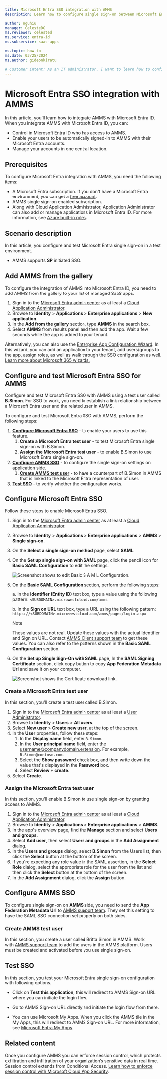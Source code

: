```yaml
---
title: Microsoft Entra SSO integration with AMMS
description: Learn how to configure single sign-on between Microsoft Entra ID and AMMS.

author: nguhiu
manager: CelesteDG
ms.reviewer: celested
ms.service: entra-id
ms.subservice: saas-apps

ms.topic: how-to
ms.date: 03/25/2024
ms.author: gideonkiratu

# Customer intent: As an IT administrator, I want to learn how to configure single sign-on between Microsoft Entra ID and AMMS so that I can control who has access to AMMS, enable automatic sign-in with Microsoft Entra accounts, and manage my accounts in one central location.
---
```

# Microsoft Entra SSO integration with AMMS

In this article,  you'll learn how to integrate AMMS with Microsoft Entra ID. When you integrate AMMS with Microsoft Entra ID, you can:

* Control in Microsoft Entra ID who has access to AMMS.
* Enable your users to be automatically signed-in to AMMS with their Microsoft Entra accounts.
* Manage your accounts in one central location.

## Prerequisites

To configure Microsoft Entra integration with AMMS, you need the following items:

* A Microsoft Entra subscription. If you don't have a Microsoft Entra environment, you can get a [free account](https://azure.microsoft.com/free/).
* AMMS single sign-on enabled subscription.
* Along with Cloud Application Administrator, Application Administrator can also add or manage applications in Microsoft Entra ID.
For more information, see [Azure built-in roles](~/identity/role-based-access-control/permissions-reference.md).

## Scenario description

In this article,  you configure and test Microsoft Entra single sign-on in a test environment.

* AMMS supports **SP** initiated SSO.

## Add AMMS from the gallery

To configure the integration of AMMS into Microsoft Entra ID, you need to add AMMS from the gallery to your list of managed SaaS apps.

1. Sign in to the [Microsoft Entra admin center](https://entra.microsoft.com) as at least a [Cloud Application Administrator](~/identity/role-based-access-control/permissions-reference.md#cloud-application-administrator).
1. Browse to **Identity** > **Applications** > **Enterprise applications** > **New application**.
1. In the **Add from the gallery** section, type **AMMS** in the search box.
1. Select **AMMS** from results panel and then add the app. Wait a few seconds while the app is added to your tenant.

 Alternatively, you can also use the [Enterprise App Configuration Wizard](https://portal.office.com/AdminPortal/home?Q=Docs#/azureadappintegration). In this wizard, you can add an application to your tenant, add users/groups to the app, assign roles, as well as walk through the SSO configuration as well. [Learn more about Microsoft 365 wizards.](/microsoft-365/admin/misc/azure-ad-setup-guides)

<a name='configure-and-test-azure-ad-sso-for-amms'></a>

## Configure and test Microsoft Entra SSO for AMMS

Configure and test Microsoft Entra SSO with AMMS using a test user called **B.Simon**. For SSO to work, you need to establish a link relationship between a Microsoft Entra user and the related user in AMMS.

To configure and test Microsoft Entra SSO with AMMS, perform the following steps:

1. **[Configure Microsoft Entra SSO](#configure-azure-ad-sso)** - to enable your users to use this feature.
   1. **Create a Microsoft Entra test user** - to test Microsoft Entra single sign-on with B.Simon.
   1. **Assign the Microsoft Entra test user** - to enable B.Simon to use Microsoft Entra single sign-on.
1. **[Configure AMMS SSO](#configure-amms-sso)** - to configure the single sign-on settings on application side.
   1. **[Create AMMS test user](#create-amms-test-user)** - to have a counterpart of B.Simon in AMMS that is linked to the Microsoft Entra representation of user.
1. **[Test SSO](#test-sso)** - to verify whether the configuration works.

<a name='configure-azure-ad-sso'></a>

## Configure Microsoft Entra SSO

Follow these steps to enable Microsoft Entra SSO.

1. Sign in to the [Microsoft Entra admin center](https://entra.microsoft.com) as at least a [Cloud Application Administrator](~/identity/role-based-access-control/permissions-reference.md#cloud-application-administrator).
1. Browse to **Identity** > **Applications** > **Enterprise applications** > **AMMS** > **Single sign-on**.
1. On the **Select a single sign-on method** page, select **SAML**.
1. On the **Set up single sign-on with SAML** page, click the pencil icon for **Basic SAML Configuration** to edit the settings.

   ![Screenshot shows to edit Basic S A M L Configuration.](common/edit-urls.png "Basic Configuration")

1. On the **Basic SAML Configuration** section, perform the following steps:

    a. In the **Identifier (Entity ID)** text box, type a value using the following pattern:
    `<SUBDOMAIN>.microwestcloud.com/amms`

	b. In the **Sign on URL** text box, type a URL using the following pattern:
    `https://<SUBDOMAIN>.microwestcloud.com/amms/pages/login.aspx`

	> [!NOTE]
	> These values are not real. Update these values with the actual Identifier and Sign on URL. Contact [AMMS Client support team](mailto:techsupport@microwestsoftware.com) to get these values. You can also refer to the patterns shown in the **Basic SAML Configuration** section.

1. On the **Set up Single Sign-On with SAML** page, In the **SAML Signing Certificate** section, click copy button to copy **App Federation Metadata Url** and save it on your computer.

	![Screenshot shows the Certificate download link.](common/copy-metadataurl.png "Certificate")

<a name='create-an-azure-ad-test-user'></a>

### Create a Microsoft Entra test user 

In this section, you'll create a test user called B.Simon.

1. Sign in to the [Microsoft Entra admin center](https://entra.microsoft.com) as at least a [User Administrator](~/identity/role-based-access-control/permissions-reference.md#user-administrator).
1. Browse to **Identity** > **Users** > **All users**.
1. Select **New user** > **Create new user**, at the top of the screen.
1. In the **User** properties, follow these steps:
   1. In the **Display name** field, enter `B.Simon`.  
   1. In the **User principal name** field, enter the username@companydomain.extension. For example, `B.Simon@contoso.com`.
   1. Select the **Show password** check box, and then write down the value that's displayed in the **Password** box.
   1. Select **Review + create**.
1. Select **Create**.

<a name='assign-the-azure-ad-test-user'></a>

### Assign the Microsoft Entra test user

In this section, you'll enable B.Simon to use single sign-on by granting access to AMMS.

1. Sign in to the [Microsoft Entra admin center](https://entra.microsoft.com) as at least a [Cloud Application Administrator](~/identity/role-based-access-control/permissions-reference.md#cloud-application-administrator).
1. Browse to **Identity** > **Applications** > **Enterprise applications** > **AMMS**.
1. In the app's overview page, find the **Manage** section and select **Users and groups**.
1. Select **Add user**, then select **Users and groups** in the **Add Assignment** dialog.
1. In the **Users and groups** dialog, select **B.Simon** from the Users list, then click the **Select** button at the bottom of the screen.
1. If you're expecting any role value in the SAML assertion, in the **Select Role** dialog, select the appropriate role for the user from the list and then click the **Select** button at the bottom of the screen.
1. In the **Add Assignment** dialog, click the **Assign** button.

## Configure AMMS SSO

To configure single sign-on on **AMMS** side, you need to send the **App Federation Metadata Url** to [AMMS support team](mailto:techsupport@microwestsoftware.com). They set this setting to have the SAML SSO connection set properly on both sides.

### Create AMMS test user

In this section, you create a user called Britta Simon in AMMS. Work with [AMMS support team](mailto:techsupport@microwestsoftware.com) to add the users in the AMMS platform. Users must be created and activated before you use single sign-on.

## Test SSO

In this section, you test your Microsoft Entra single sign-on configuration with following options. 

* Click on **Test this application**, this will redirect to AMMS Sign-on URL where you can initiate the login flow. 

* Go to AMMS Sign-on URL directly and initiate the login flow from there.

* You can use Microsoft My Apps. When you click the AMMS tile in the My Apps, this will redirect to AMMS Sign-on URL. For more information, see [Microsoft Entra My Apps](/azure/active-directory/manage-apps/end-user-experiences#azure-ad-my-apps).

## Related content

Once you configure AMMS you can enforce session control, which protects exfiltration and infiltration of your organization’s sensitive data in real time. Session control extends from Conditional Access. [Learn how to enforce session control with Microsoft Cloud App Security](/cloud-app-security/proxy-deployment-aad).
